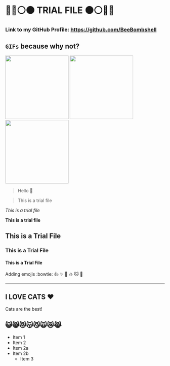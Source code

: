 # :large_blue_circle::red_circle::white_circle::black_circle: TRIAL FILE :black_circle::white_circle::red_circle::large_blue_circle:
### Link to my GitHub Profile: https://github.com/BeeBombshell

## `GIFs` because why not?
<img src="https://media.tenor.com/uICGiTPlUpgAAAAd/cat-leaving.gif" width=200>
<img src="https://media.tenor.com/o2jPyfNEI5QAAAAC/cute-pokemon.gif" width=200>
<img src="https://media.giphy.com/media/b8RfbQFaOs1rO10ren/giphy.gif" width=200>

> Hello :red_circle:

> This is a trial file

*This is a trial file*

**This is a trial file**

## This is a Trial File

### This is a Trial File

#### This is a Trial File

Adding emojis :bowtie: :+1: :sparkles: :poop: :snowman: :cat: :stars:

-----------------------------------------------------------------------------------------------------------------

## I LOVE CATS :heart:
Cats are the best!
## :smiley_cat::smile_cat::heart_eyes_cat::kissing_cat::smirk_cat::scream_cat::crying_cat_face::joy_cat:

* Item 1
* Item 2
 * Item 2a
 * Item 2b
    * Item 3
